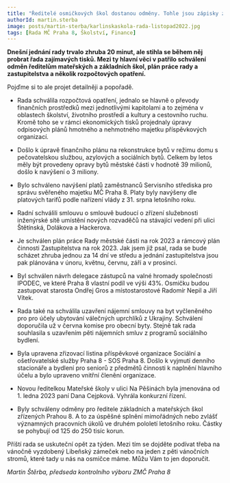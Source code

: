 ```yaml
---
title: "Ředitelé osmičkových škol dostanou odměny. Tohle jsou zápisky ze 4. jednání rady"
authorId: martin.sterba
image: posts/martin-sterba/karlinskaskola-rada-listopad2022.jpg
tags: [Rada MČ Praha 8, Školství, Finance]
---
```


**Dnešní jednání rady trvalo zhruba 20 minut, ale stihla se během něj probrat řada zajímavých tisků. Mezi ty hlavní věci v patřilo schválení odměn ředitelům mateřských a základních škol, plán práce rady a zastupitelstva a několik rozpočtových opatření.**

Pojďme si to ale projet detailněji a popořadě.

- Rada schválila rozpočtová opatření, jednalo se hlavně o převody finančních prostředků mezi jednotlivými kapitolami a to zejména v oblastech školství, životního prostředí a kultury a cestovního ruchu. Kromě toho se v rámci ekonomických tisků projednaly úpravy odpisových plánů hmotného a nehmotného majetku příspěvkových organizací. 

- Došlo k úpravě finančního plánu na rekonstrukce bytů v režimu domu s pečovatelskou službou, azylových a sociálních bytů. Celkem by letos měly být provedeny opravy bytů městské části v hodnotě 39 milionů, došlo k navýšení o 3 miliony. 

- Bylo schváleno navýšení platů zaměstnanců Servisního střediska pro správu svěřeného majetku MČ Praha 8. Platy byly navýšeny dle platových tarifů podle nařízení vlády z 31. srpna letošního roku. 

- Radní schválili smlouvu o smlouvě budoucí o zřízení služebnosti inženýrské sítě umístění nových rozvaděčů na stávající vedení při ulici Štětínská, Dolákova a Hackerova.

- Je schválen plán práce Rady městské části na rok 2023 a rámcový plán činnosti Zastupitelstva na rok 2023. Jak jsem již psal, rada se bude scházet zhruba jednou za 14 dní ve středu a jednání zastupitelstva jsou pak plánována v únoru, květnu, červnu, září a v prosinci.  

- Byl schválen návrh delegace zástupců na valné hromady společnosti IPODEC, ve které Praha 8 vlastní podíl ve výši 43%. Osmičku budou zastupovat starosta Ondřej Gros a místostarostové Radomír Nepil a Jiří Vítek. 

- Rada také na schválila uzavření nájemní smlouvy na byt vyčleněného pro pro účely ubytování válečných uprchlíků z Ukrajiny. Schválení doporučila už v června komise pro obecní byty. Stejně tak rada souhlasila s uzavřením pěti nájemních smluv z programů sociálního bydlení. 

- Byla upravena zřizovací listina příspěvkové organizace Sociální a ošetřovatelské služby Praha 8 - SOS Praha 8. Došlo k vyjmutí denního stacionáře a bydlení pro seniorů z předmětů činnosti k naplnění hlavního účelu a bylo upraveno vnitřní členění organizace. 

- Novou ředitelkou Mateřské školy v ulici Na Pěšinách byla jmenována od 1. ledna 2023 paní Dana Cejpková. Vyhrála konkurzní řízení. 

- Byly schváleny odměny pro ředitele základních a mateřských škol zřízených Prahou 8. A to za úspěšné splnění mimořádných nebo zvlášť významných pracovních úkolů ve druhém pololetí letošního roku. Částky se pohybují od 125 do 250 tisíc korun. 

Příští rada se uskuteční opět za týden. Mezi tím se dojděte podívat třeba na vánočně vyzdobený Libeňský zámeček nebo na jeden z pěti vánočních stromů, které tady u nás na osmičce máme. Můžu Vám to jen doporučit.

*Martin Štěrba, předseda kontrolního výboru ZMČ Praha 8*